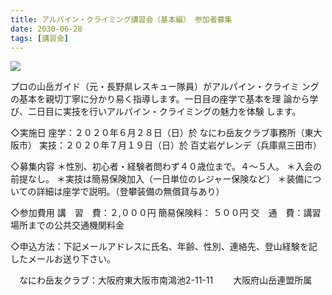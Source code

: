 ```yaml
---
title: アルパイン・クライミング講習会（基本編） 参加者募集
date: 2030-06-28
tags: [講習会]
---
```


![](/2030/06/28/20300628/1.jpg)

プロの山岳ガイド（元・長野県レスキュー隊員）がアルパイン・クライミ
ングの基本を親切丁寧に分かり易く指導します。一日目の座学で基本を理
論から学び、二日目に実技を行いアルパイン・クライミングの魅力を体験
します。

◇実施日
座学：２０２０年６月２８日（日）於 なにわ岳友クラブ事務所（東大阪市）
実技：２０２０年７月１９日（日）於 百丈岩ゲレンデ（兵庫県三田市）

◇募集内容
＊性別、初心者・経験者問わず４０歳位まで。４～５人。
＊入会の前提なし。
＊実技は簡易保険加入（一日単位のレジャー保険など）
＊装備についての詳細は座学で説明。（登攀装備の無償貸与あり）

◇参加費用
講　習　費：２,０００円
簡易保険料： ５００円
交　通　費：講習場所までの公共交通機関料金

◇申込方法：下記メールアドレスに氏名、年齢、性別、連絡先、登山経験を記したメールお送り下さい。

<img src="/admission/gcn.png" style="display:inline;height:1em"/>なにわ岳友クラブ：大阪府東大阪市南鴻池2-11-11　<img style="display:inline;height:1em" src="/introduction/mail.png">
大阪府山岳連盟所属

